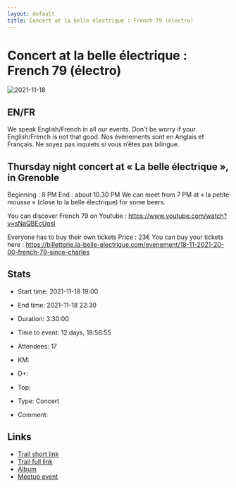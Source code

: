 ```yaml
---
layout: default
title: Concert at la belle électrique : French 79 (électro)
---
```


# Concert at la belle électrique : French 79 (électro)

![2021-11-18](/Stats/img/orig/2021-11-18.jpg)

## EN/FR
We speak English/French in all our events. Don't be worry if your English/French is not that good. Nos évènements sont en Anglais et Français. Ne soyez pas inquiets si vous n’êtes pas bilingue.

## Thursday night concert at « La belle électrique », in Grenoble
Beginning : 8 PM
End : about 10.30 PM
We can meet from 7 PM at « la petite mousse » (close to la belle électrique) for some beers.

You can discover French 79 on Youtube : https://www.youtube.com/watch?v=sNaQBEcUqsI

Everyone has to buy their own tickets
Price : 23€
You can buy your tickets here : https://billetterie.la-belle-electrique.com/evenement/18-11-2021-20-00-french-79-since-charles

## Stats

- Start time: 2021-11-18 19:00
- End time: 2021-11-18 22:30
- Duration: 3:30:00
- Time to event: 12 days, 18:56:55
- Attendees: 17

- KM: 
- D+: 
- Top: 
- Type: Concert
- Comment: 

## Links

- [Trail short link]()
- [Trail full link]()
- [Album](https://binnette.github.io/GacImg2021/)
- [Meetup event](https://www.meetup.com/grenoble-adventure-club-english-french/events/281901125/)
